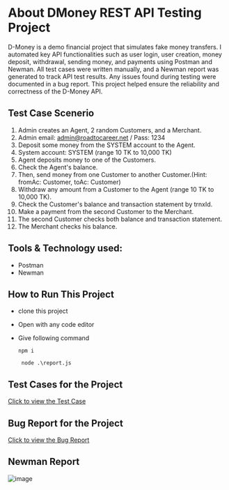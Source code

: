 # About DMoney REST API Testing Project
D-Money is a demo financial project that simulates fake money transfers. I automated key API functionalities such as user login, user creation, money deposit, withdrawal, sending money, and payments using Postman and Newman. All test cases were written manually, and a Newman report was generated to track API test results. Any issues found during testing were documented in a bug report. This project helped ensure the reliability and correctness of the D-Money API.
## Test Case Scenerio
1.  Admin creates an Agent, 2 random Customers, and a Merchant.
1.  Admin email: admin@roadtocareer.net / Pass: 1234
1.  Deposit some money from the SYSTEM account to the Agent.
1.  System account: SYSTEM (range 10 TK to 10,000 TK)
1.  Agent deposits money to one of the Customers.
1.  Check the Agent's balance.
1.  Then, send money from one Customer to another Customer.(Hint: fromAc: Customer, toAc: Customer)
1.  Withdraw any amount from a Customer to the Agent (range 10 TK to 10,000 TK).
1.  Check the Customer's balance and transaction statement by trnxId.
1.  Make a payment from the second Customer to the Merchant.
1.  The second Customer checks both balance and transaction statement.
1.  The Merchant checks his balance.

## Tools & Technology used:
- Postman
- Newman
## How to Run This Project
- clone this project
- Open with any code editor
- Give following command
  
  ` npm i `

   ` node .\report.js`

## Test Cases for the Project
  [Click to view the Test Case](https://docs.google.com/spreadsheets/d/18nXleDQE4QTW-3-rAbkzLa38XaCrCR0M1AbbCQm-JYs/edit?usp=sharing)
## Bug Report for the Project
  [Click to view the Bug Report](https://docs.google.com/spreadsheets/d/1KS6V5ZrDTt26Ch4FFu3WpP8Xv3k9G_4V11qt4hXTorM/edit?usp=sharing)

## Newman Report 
![image](https://github.com/user-attachments/assets/9453b2e3-91c3-4233-b3e7-bae8f3137ed3)

  
  
